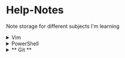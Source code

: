 # Help-Notes
Note storage for different subjects I'm learning 

<details>

<summary markdown="span">Vim</summary>

test text [help](./Vim/index.md)

</details>

<details>

<summary markdown="span">PowerShell</summary>

[Link](./PowerShell/index.md)

</details>

<details>

<summary markdown="span"> ** Git ** </summary>

[Link](./git/index.md)

</details>
